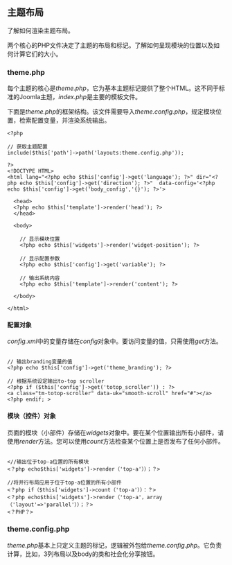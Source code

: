 ## 主题布局

了解如何渲染主题布局。

两个核心的PHP文件决定了主题的布局和标记。了解如何呈现模块的位置以及如何计算它们的大小。

### theme.php

每个主题的核心是*theme.php*，它为基本主题标记提供了整个HTML。这不同于标准的Joomla主题，*index.php*是主要的模板文件。

下面是*theme.php*的框架结构。该文件需要导入*theme.config.php*，规定模块位置，检索配置变量，并渲染系统输出。

```
<?php

// 获取主题配置
include($this['path']->path('layouts:theme.config.php'));

?>
<!DOCTYPE HTML>
<html lang="<?php echo $this['config']->get('language'); ?>" dir="<?php echo $this['config']->get('direction'); ?>"  data-config='<?php echo $this['config']->get('body_config','{}'); ?>'>

  <head>
  <?php echo $this['template']->render('head'); ?>
  </head>

  <body>

    // 显示模块位置
    <?php echo $this['widgets']->render('widget-position'); ?>

    // 显示配置参数
    <?php echo $this['config']->get('variable'); ?>

    // 输出系统内容
    <?php echo $this['template']->render('content'); ?>

  </body>

</html>

```
#### 配置对象

*config.xml*中的变量存储在*config*对象中。要访问变量的值，只需使用*get*方法。

```

// 输出branding变量的值
<?php echo $this['config']->get('theme_branding'); ?>

// 根据系统设定输出to-top scroller
<?php if ($this['config']->get('totop_scroller')) : ?>
<a class="tm-totop-scroller" data-uk="smooth-scroll" href="#"></a>
<?php endif; >

```

#### 模块（控件）对象

页面的模块（小部件）存储在*widgets*对象中。要在某个位置输出所有小部件，请使用*render*方法。您可以使用*count*方法检查某个位置上是否发布了任何小部件。

```

<//输出位于top-a位置的所有模块
<？php echo$this['widgets']->render（'top-a'））；？>

//将并行布局应用于位于top-a位置的所有小部件
<？php if（$this['widgets']->count（'top-a'））：？>
<？php echo$this['widgets']->render（'top-a'，array（'layout'=>'parallel'））；？>
<？PHP？>

```

### theme.config.php

*theme.php*基本上只定义主题的标记，逻辑被外包给*theme.config.php*。它负责计算，比如，3列布局以及body的类和社会化分享按钮。
